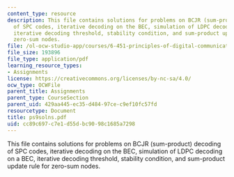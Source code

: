 ```yaml
---
content_type: resource
description: This file contains solutions for problems on BCJR (sum-product) decoding
  of SPC codes, iterative decoding on the BEC, simulation of LDPC decoding on a BEC,
  iterative decoding threshold, stability condition, and sum-product update rule for
  zero-sum nodes.
file: /ol-ocw-studio-app/courses/6-451-principles-of-digital-communication-ii-spring-2005/cc89c697c7e1d55dbc9098c1685a7298_ps9solns.pdf
file_size: 193896
file_type: application/pdf
learning_resource_types:
- Assignments
license: https://creativecommons.org/licenses/by-nc-sa/4.0/
ocw_type: OCWFile
parent_title: Assignments
parent_type: CourseSection
parent_uid: 429aa445-ec35-d484-97ce-c9ef10fc57fd
resourcetype: Document
title: ps9solns.pdf
uid: cc89c697-c7e1-d55d-bc90-98c1685a7298
---
```

This file contains solutions for problems on BCJR (sum-product) decoding of SPC codes, iterative decoding on the BEC, simulation of LDPC decoding on a BEC, iterative decoding threshold, stability condition, and sum-product update rule for zero-sum nodes.